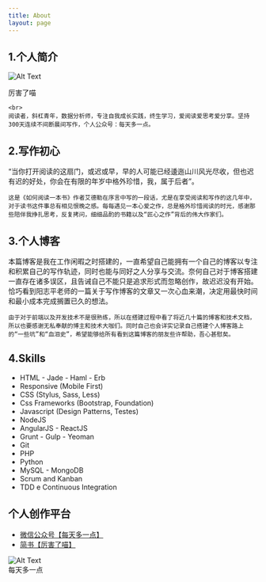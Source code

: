 ```yaml
---
title: About
layout: page
---
```


<h2>1.个人简介</h2>

<p>
	<img class="image" src="{{ site.url }}/{{ site.picture }}" alt="Alt Text"><figcaption class="caption">厉害了喵</figcaption>

	<br>
	阅读者，斜杠青年，数据分析师，专注自我成长实践，终生学习，爱阅读爱思考爱分享。坚持300天连续不间断晨间写作，个人公众号：每天多一点。
</p>

<h2>2.写作初心</h2>
<p>
	“当你打开阅读的这扇门，或迟或早，早的人可能已经逶迤山川风光尽收，但也迟有迟的好处，你会在有限的年岁中格外珍惜，我，属于后者”。

	这是《如何阅读一本书》作者艾德勒在序言中写的一段话，尤是在享受阅读和写作的这几年中，对于读书这件事总有相见恨晚之感。每每遇见一本心爱之作，总是格外珍惜阅读的时光，感谢那些陪伴我挣扎思考，反复拷问，细细品酌的书籍以及“匠心之作”背后的伟大作家们。
</p>

<h2>3.个人博客</h2>

<p>
	本篇博客是我在工作闲暇之时搭建的，一直希望自己能拥有一个自己的博客以专注和积累自己的写作轨迹，同时也能与同好之人分享与交流。奈何自己对于博客搭建一直存在诸多误区，且告诫自己不能只是追求形式而忽略创作，故迟迟没有开始。
	<br>
	恰巧看到阳志平老师的一篇关于写作博客的文章又一次心血来潮，决定用最快时间和最小成本完成搁置已久的想法。<br>

	由于对于前端以及开发技术不是很熟练，所以在搭建过程中看了将近几十篇的博客和技术文档，所以也要感谢无私奉献的博主和技术大咖们。同时自己也会详实记录自己搭建个人博客路上的“一些坑”和“血泪史”，希望能够给所有看到这篇博客的朋友些许帮助，吾心甚慰矣。
</p>

<h2>4.Skills</h2>

<ul class="skill-list">
	<li>HTML - Jade - Haml - Erb</li>
	<li>Responsive (Mobile First)</li>
	<li>CSS (Stylus, Sass, Less)</li>
	<li>Css Frameworks (Bootstrap, Foundation)</li>
	<li>Javascript (Design Patterns, Testes)</li>
	<li>NodeJS</li>
	<li>AngularJS - ReactJS</li>
	<li>Grunt - Gulp - Yeoman</li>
	<li>Git</li>
	<li>PHP</li>
	<li>Python</li>
	<li>MySQL - MongoDB</li>
	<li>Scrum and Kanban</li>
	<li>TDD e Continuous Integration</li>
</ul>

<h2>个人创作平台</h2>

<ul>
	<li><a href="https://mp.weixin.qq.com/s/L_W7Ek8rFBI1ldrTlJsYTg">微信公众号【每天多一点】</a></li>
	<li><a href="https://www.jianshu.com/u/1c306ebb3964">简书【厉害了喵】</a></li>
</ul>

<img class="image" src="{{ site.url }}/{{ site.picture1 }}" alt="Alt Text">
<figcaption class="caption">每天多一点</figcaption>